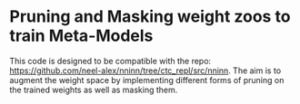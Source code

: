 # Pruning and Masking weight zoos to train Meta-Models

This code is designed to be compatible with the repo: https://github.com/neel-alex/nninn/tree/ctc_repl/src/nninn. The aim is to augment the weight space by implementing different forms of pruning on the trained weights as well as masking them.
